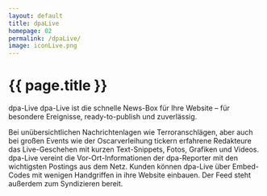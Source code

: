 ```yaml
---
layout: default
title: dpaLive
homepage: 02
permalink: /dpaLive/
image: iconLive.png
---
```


# {{ page.title }}

dpa-Live
dpa-Live ist die schnelle News-Box für Ihre Website – für besondere Ereignisse, ready-to-publish und zuverlässig.

Bei unübersichtlichen Nachrichtenlagen wie Terroranschlägen, aber auch bei großen Events wie der Oscarverleihung tickern erfahrene Redakteure das Live-Geschehen mit kurzen Text-Snippets, Fotos, Grafiken und Videos. dpa-Live vereint die Vor-Ort-Informationen der dpa-Reporter mit den wichtigsten Postings aus dem Netz. Kunden können dpa-Live über Embed-Codes mit wenigen Handgriffen in ihre Website einbauen. Der Feed steht außerdem zum Syndizieren bereit.
